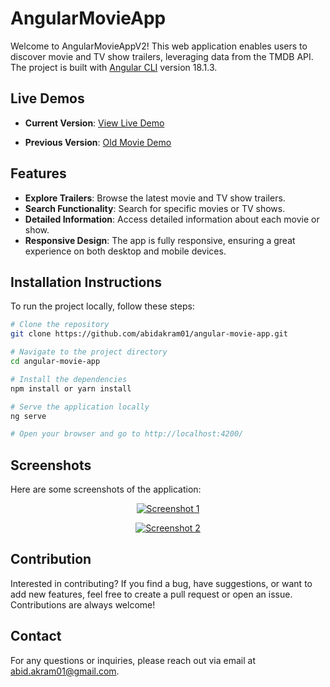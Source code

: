 
# AngularMovieApp

Welcome to AngularMovieAppV2! This web application enables users to discover movie and TV show trailers, leveraging data from the TMDB API. The project is built with [Angular CLI](https://github.com/angular/angular-cli) version 18.1.3.

## Live Demos

- **Current Version**: [View Live Demo](https://movies.abidakram.com/)

- **Previous Version**: [Old Movie Demo](https://flixmovies-82298.firebaseapp.com)

## Features

- **Explore Trailers**: Browse the latest movie and TV show trailers.
- **Search Functionality**: Search for specific movies or TV shows.
- **Detailed Information**: Access detailed information about each movie or show.
- **Responsive Design**: The app is fully responsive, ensuring a great experience on both desktop and mobile devices.

## Installation Instructions

To run the project locally, follow these steps:

```bash
# Clone the repository
git clone https://github.com/abidakram01/angular-movie-app.git

# Navigate to the project directory
cd angular-movie-app

# Install the dependencies
npm install or yarn install

# Serve the application locally
ng serve

# Open your browser and go to http://localhost:4200/
```

## Screenshots

Here are some screenshots of the application:

<p align="center">
    <a href="https://movies.abidakram.com/">
        <img src="https://github.com/user-attachments/assets/715c2055-6184-456c-8fa3-e96c4247e8ae" alt="Screenshot 1" />
    </a>
</p>

<p align="center">
    <a href="https://movies.abidakram.com/">
        <img src="https://github.com/user-attachments/assets/e536a559-bd72-4b31-a923-6f8e658fe5b0" alt="Screenshot 2" />
    </a>
</p>

## Contribution

Interested in contributing? If you find a bug, have suggestions, or want to add new features, feel free to create a pull request or open an issue. Contributions are always welcome!

## Contact

For any questions or inquiries, please reach out via email at [abid.akram01@gmail.com](mailto:abid.akram01@gmail.com).
